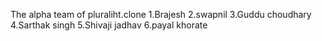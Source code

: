 
The alpha team of pluraliht.clone
1.Brajesh
2.swapnil
3.Guddu choudhary 
4.Sarthak singh
5.Shivaji jadhav
6.payal khorate